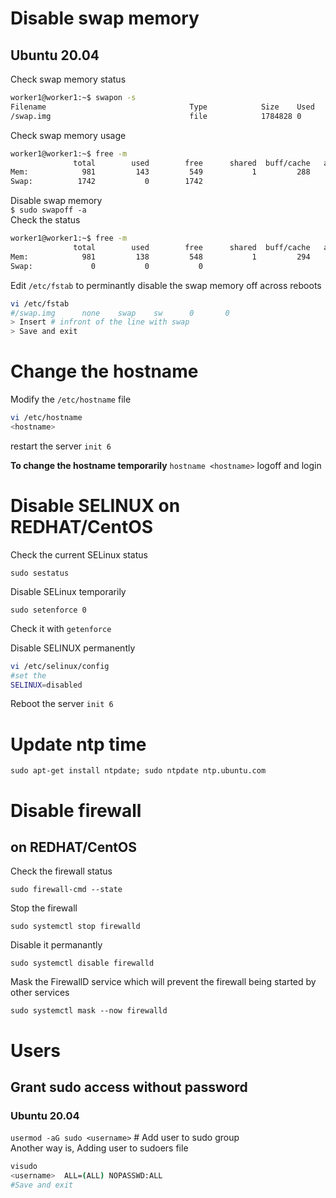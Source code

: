 # Disable swap memory
## Ubuntu 20.04
Check swap memory status
```sh
worker1@worker1:~$ swapon -s
Filename                                Type            Size    Used    Priority
/swap.img                               file            1784828 0       -2
```
Check swap memory usage
```sh
worker1@worker1:~$ free -m
              total        used        free      shared  buff/cache   available
Mem:            981         143         549           1         288         690
Swap:          1742           0        1742
```
Disable swap memory  
`$ sudo swapoff -a`  
Check the status  
```sh
worker1@worker1:~$ free -m
              total        used        free      shared  buff/cache   available
Mem:            981         138         548           1         294         695
Swap:             0           0           0
```
Edit `/etc/fstab` to perminantly disable the swap memory off across reboots
```sh
vi /etc/fstab
#/swap.img      none    swap    sw      0       0
> Insert # infront of the line with swap
> Save and exit
```
# Change the hostname
Modify the `/etc/hostname` file  
```sh
vi /etc/hostname
<hostname>
```
restart the server `init 6`  

**To change the hostname temporarily** 
`hostname <hostname>`
logoff and login

# Disable SELINUX on REDHAT/CentOS
Check the current SELinux status
```
sudo sestatus
```
Disable SELinux temporarily
```
sudo setenforce 0
```
Check it with `getenforce`  

Disable SELINUX permanently
```sh
vi /etc/selinux/config
#set the
SELINUX=disabled
```
Reboot the server `init 6`  

# Update ntp time
`sudo apt-get install ntpdate; sudo ntpdate ntp.ubuntu.com`

# Disable firewall
## on REDHAT/CentOS
Check the firewall status
```
sudo firewall-cmd --state
```
Stop the firewall
```
sudo systemctl stop firewalld
```
Disable it permanantly
```
sudo systemctl disable firewalld
```
Mask the FirewallD service which will prevent the firewall being started by other services
```
sudo systemctl mask --now firewalld
```

# Users
## Grant sudo access without password
### Ubuntu 20.04
`usermod -aG sudo <username>` # Add user to sudo group  
Another way is, Adding user to sudoers file
```sh
visudo
<username>  ALL=(ALL) NOPASSWD:ALL
#Save and exit
```
